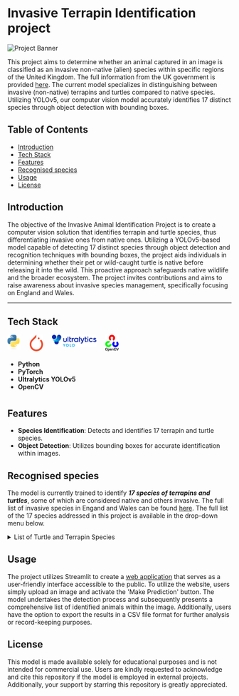 # Invasive Terrapin Identification project

![Project Banner](https://github.com/GorPiliposyan/invasive-animals/blob/main/banner_img.png)

This project aims to determine whether an animal captured in an image is classified as an invasive non-native (alien) species within specific regions of the United Kingdom. The full information from the UK government is provided [here](https://www.gov.uk/guidance/invasive-non-native-alien-animal-species-rules-in-england-and-wales). The current model specializes in distinguishing between invasive (non-native) terrapins and turtles compared to native species. Utilizing YOLOv5, our computer vision model accurately identifies 17 distinct species through object detection with bounding boxes.

## Table of Contents

- [Introduction](#introduction)
- [Tech Stack](#Tech-Stack)
- [Features](#features)
- [Recognised species](#Recognised-species)
- [Usage](#usage)
- [License](#license)
<!-- - [Installation](#installation)-->
<!-- - [Contributing](#contributing)-->

## Introduction

The objective of the Invasive Animal Identification Project is to create a computer vision solution that identifies terrapin and turtle species, thus differentiating invasive ones from native ones. Utilizing a YOLOv5-based model capable of detecting 17 distinct species through object detection and recognition techniques with bounding boxes, the project aids individuals in determining whether their pet or wild-caught turtle is native before releasing it into the wild. This proactive approach safeguards native wildlife and the broader ecosystem. The project invites contributions and aims to raise awareness about invasive species management, specifically focusing on England and Wales.

---

## Tech Stack

<img align="left" alt="Java" width="30px" style="padding-right:20px;" src="https://github.com/GorPiliposyan/invasive-animal-identification/blob/main/Images/Python-logo-notext.svg"/>
<img align="left" alt="Java" width="30px" style="padding-right:20px;" src="https://github.com/GorPiliposyan/invasive-animal-identification/blob/main/Images/PyTorch_logo_icon.svg"/>
<img align="left" alt="Java" width="100px" style="padding-right:20px;" src="https://github.com/GorPiliposyan/invasive-animal-identification/blob/main/Images/UltralyticsYOLO_full_blue.svg"/>
<img align="left" alt="Java" width="30px" style="padding-right:20px;" src="https://github.com/GorPiliposyan/invasive-animal-identification/blob/main/Images/OpenCV_Logo.svg"/>
<br />

#

- **Python**
- **PyTorch**
- **Ultralytics YOLOv5**
- **OpenCV**

#

## Features

- **Species Identification**: Detects and identifies 17 terrapin and turtle species.
- **Object Detection**: Utilizes bounding boxes for accurate identification within images.

## Recognised species

The model is currently trained to identify ***17 species of terrapins and turtles***, some of which are considered native and others invasive. The full list of invasive species in Engand and Wales can be found [here](https://www.gov.uk/guidance/invasive-non-native-alien-animal-species-rules-in-england-and-wales). The full list of the 17 species addressed in this project is available in the drop-down menu below.

<details>
  <summary>List of Turtle and Terrapin Species</summary>
  
  - Alligator snapping turtle
  - Common musk turtle
  - Cumberland slider terrapin
  - European pond turtle
  - False map turtle
  - Florida red-bellied cooter
  - Map turtle
  - Mississippi map turtle
  - Mud turtle
  - Peninsula cooter
  - Razorback musk turtle
  - Red-eared slider terrapin
  - River cooter
  - Snake necked turtle
  - Softshell turtle
  - Spotted turtle
  - Yellow-bellied slider terrapin
  
</details>



## Usage

The project utilizes Streamlit to create a [web application](https://terrapin-species-classifier.streamlit.app/) that serves as a user-friendly interface accessible to the public. To utilize the website, users simply upload an image and activate the 'Make Prediction' button. The model undertakes the detection process and subsequently presents a comprehensive list of identified animals within the image. Additionally, users have the option to export the results in a CSV file format for further analysis or record-keeping purposes.

## License

This model is made available solely for educational purposes and is not intended for commercial use. Users are kindly requested to acknowledge and cite this repository if the model is employed in external projects. Additionally, your support by starring this repository is greatly appreciated.

<!--
## Installation

Provide instructions here on how to install and set up the project for use.
-->

<!--
## Contributing

Welcome contributions! Guidelines for reporting bugs, suggesting enhancements, or submitting pull requests can be found [here](link_to_contributing_guidelines).
-->



